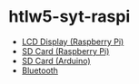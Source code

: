 # htlw5-syt-raspi

- [LCD Display (Raspberry Pi)](./lcd/)
- [SD Card (Raspberry Pi)](./sdcard/)
- [SD Card (Arduino)](./sdcard_arduino/)
- [Bluetooth](./bluetooth)
